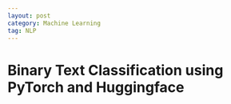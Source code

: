 ```yaml
---
layout: post
category: Machine Learning
tag: NLP
---
```


# Binary Text Classification using PyTorch and Huggingface
